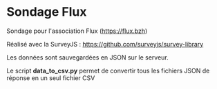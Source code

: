 # Sondage Flux

Sondage pour l'association Flux (https://flux.bzh) 

Réalisé avec la SurveyJS : https://github.com/surveyjs/survey-library

Les données sont sauvegardées en JSON sur le serveur.

Le script **data_to_csv.py** permet de convertir tous les fichiers JSON de réponse en un seul fichier CSV